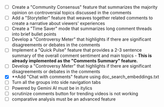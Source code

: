 - [ ] Create a "Community Consensus" feature that summarizes the majority opinion on controversial topics discussed in the comments
- [ ] Add a "Storyteller" feature that weaves together related comments to create a narrative about viewers' experiences
- [ ] Create a "Time Saver" mode that summarizes long comment threads into brief bullet points
- [ ] Develop a "Controversy Meter" that highlights if there are significant disagreements or debates in the comments
- [ ] Implement a "Quick Pulse" feature that provides a 2-3 sentence summary of the overall comment sentiment and main topics - **This is already implemented as the "Comments Summary" feature.**
- [ ] Develop a "Controversy Meter" that highlights if there are significant disagreements or debates in the comments
- [x] **Add "Chat with comments" feature using doc_search_embeddings.txt
- [ ] Turn all the groups into side navigation tabs 
- [ ] Powered by Gemini AI must be in itylics
- [ ] scrutinize comments button for trending videos is not working
- [ ] comparative analysis must be an advanced feature
